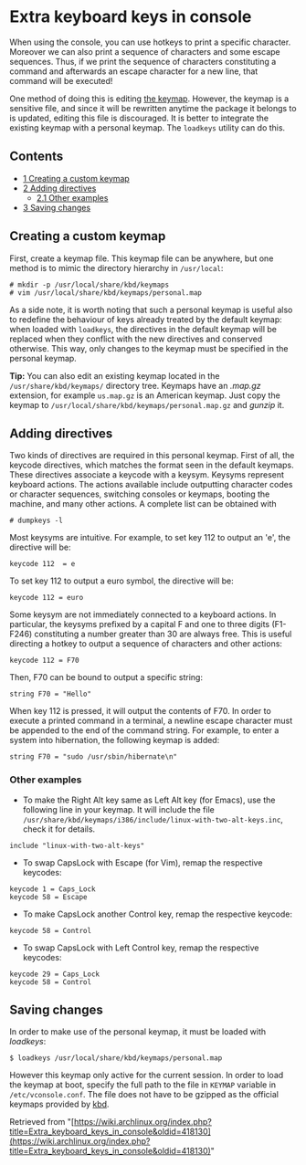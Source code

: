 # Extra keyboard keys in console

When using the console, you can use hotkeys to print a specific character. Moreover we can also print a sequence of characters and some escape sequences. Thus, if we print the sequence of characters constituting a command and afterwards an escape character for a new line, that command will be executed!

One method of doing this is editing [the keymap](/index.php/KEYMAP "KEYMAP"). However, the keymap is a sensitive file, and since it will be rewritten anytime the package it belongs to is updated, editing this file is discouraged. It is better to integrate the existing keymap with a personal keymap. The `loadkeys` utility can do this.

## Contents

*   [1 Creating a custom keymap](#Creating_a_custom_keymap)
*   [2 Adding directives](#Adding_directives)
    *   [2.1 Other examples](#Other_examples)
*   [3 Saving changes](#Saving_changes)

## Creating a custom keymap

First, create a keymap file. This keymap file can be anywhere, but one method is to mimic the directory hierarchy in `/usr/local`:

```
# mkdir -p /usr/local/share/kbd/keymaps
# vim /usr/local/share/kbd/keymaps/personal.map

```

As a side note, it is worth noting that such a personal keymap is useful also to redefine the behaviour of keys already treated by the default keymap: when loaded with `loadkeys`, the directives in the default keymap will be replaced when they conflict with the new directives and conserved otherwise. This way, only changes to the keymap must be specified in the personal keymap.

**Tip:** You can also edit an existing keymap located in the `/usr/share/kbd/keymaps/` directory tree. Keymaps have an _.map.gz_ extension, for example `us.map.gz` is an American keymap. Just copy the keymap to `/usr/local/share/kbd/keymaps/personal.map.gz` and _gunzip_ it.

## Adding directives

Two kinds of directives are required in this personal keymap. First of all, the keycode directives, which matches the format seen in the default keymaps. These directives associate a keycode with a keysym. Keysyms represent keyboard actions. The actions available include outputting character codes or character sequences, switching consoles or keymaps, booting the machine, and many other actions. A complete list can be obtained with

```
# dumpkeys -l

```

Most keysyms are intuitive. For example, to set key 112 to output an 'e', the directive will be:

```
keycode 112  = e

```

To set key 112 to output a euro symbol, the directive will be:

```
keycode 112 = euro

```

Some keysym are not immediately connected to a keyboard actions. In particular, the keysyms prefixed by a capital F and one to three digits (F1-F246) constituting a number greater than 30 are always free. This is useful directing a hotkey to output a sequence of characters and other actions:

```
keycode 112 = F70

```

Then, F70 can be bound to output a specific string:

```
string F70 = "Hello"

```

When key 112 is pressed, it will output the contents of F70\. In order to execute a printed command in a terminal, a newline escape character must be appended to the end of the command string. For example, to enter a system into hibernation, the following keymap is added:

```
string F70 = "sudo /usr/sbin/hibernate\n"

```

### Other examples

*   To make the Right Alt key same as Left Alt key (for Emacs), use the following line in your keymap. It will include the file `/usr/share/kbd/keymaps/i386/include/linux-with-two-alt-keys.inc`, check it for details.

```
include "linux-with-two-alt-keys"

```

*   To swap CapsLock with Escape (for Vim), remap the respective keycodes:

```
keycode 1 = Caps_Lock
keycode 58 = Escape

```

*   To make CapsLock another Control key, remap the respective keycode:

```
keycode 58 = Control

```

*   To swap CapsLock with Left Control key, remap the respective keycodes:

```
keycode 29 = Caps_Lock
keycode 58 = Control

```

## Saving changes

In order to make use of the personal keymap, it must be loaded with _loadkeys_:

```
$ loadkeys /usr/local/share/kbd/keymaps/personal.map

```

However this keymap only active for the current session. In order to load the keymap at boot, specify the full path to the file in `KEYMAP` variable in `/etc/vconsole.conf`. The file does not have to be gzipped as the official keymaps provided by [kbd](https://www.archlinux.org/packages/?name=kbd).

Retrieved from "[https://wiki.archlinux.org/index.php?title=Extra_keyboard_keys_in_console&oldid=418130](https://wiki.archlinux.org/index.php?title=Extra_keyboard_keys_in_console&oldid=418130)"